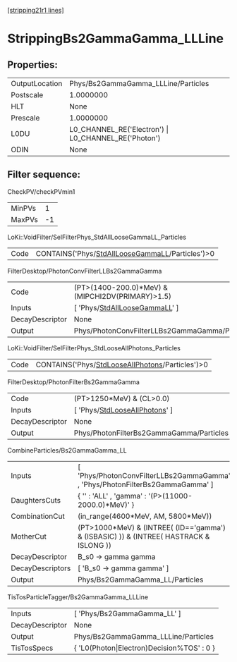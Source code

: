 [[stripping21r1 lines]](./stripping21r1-index)

# StrippingBs2GammaGamma_LLLine

## Properties:

|                |                                                      |
|----------------|------------------------------------------------------|
| OutputLocation | Phys/Bs2GammaGamma_LLLine/Particles                  |
| Postscale      | 1.0000000                                            |
| HLT            | None                                                 |
| Prescale       | 1.0000000                                            |
| L0DU           | L0_CHANNEL_RE('Electron') \| L0_CHANNEL_RE('Photon') |
| ODIN           | None                                                 |

## Filter sequence:

CheckPV/checkPVmin1

|        |     |
|--------|-----|
| MinPVs | 1   |
| MaxPVs | -1  |

LoKi::VoidFilter/SelFilterPhys_StdAllLooseGammaLL_Particles

|      |                                                                                                        |
|------|--------------------------------------------------------------------------------------------------------|
| Code | CONTAINS('Phys/[StdAllLooseGammaLL](./stripping21r1-commonparticles-stdallloosegammall)/Particles')\>0 |

FilterDesktop/PhotonConvFilterLLBs2GammaGamma

|                 |                                                                                       |
|-----------------|---------------------------------------------------------------------------------------|
| Code            | (PT\>(1400-200.0)\*MeV) & (MIPCHI2DV(PRIMARY)\>1.5)                                   |
| Inputs          | [ 'Phys/[StdAllLooseGammaLL](./stripping21r1-commonparticles-stdallloosegammall)' ] |
| DecayDescriptor | None                                                                                  |
| Output          | Phys/PhotonConvFilterLLBs2GammaGamma/Particles                                        |

LoKi::VoidFilter/SelFilterPhys_StdLooseAllPhotons_Particles

|      |                                                                                                        |
|------|--------------------------------------------------------------------------------------------------------|
| Code | CONTAINS('Phys/[StdLooseAllPhotons](./stripping21r1-commonparticles-stdlooseallphotons)/Particles')\>0 |

FilterDesktop/PhotonFilterBs2GammaGamma

|                 |                                                                                       |
|-----------------|---------------------------------------------------------------------------------------|
| Code            | (PT\>1250\*MeV) & (CL\>0.0)                                                           |
| Inputs          | [ 'Phys/[StdLooseAllPhotons](./stripping21r1-commonparticles-stdlooseallphotons)' ] |
| DecayDescriptor | None                                                                                  |
| Output          | Phys/PhotonFilterBs2GammaGamma/Particles                                              |

CombineParticles/Bs2GammaGamma_LL

|                  |                                                                                         |
|------------------|-----------------------------------------------------------------------------------------|
| Inputs           | [ 'Phys/PhotonConvFilterLLBs2GammaGamma' , 'Phys/PhotonFilterBs2GammaGamma' ]         |
| DaughtersCuts    | { '' : 'ALL' , 'gamma' : '(P\>(11000-2000.0)\*MeV)' }                                   |
| CombinationCut   | (in_range(4600\*MeV, AM, 5800\*MeV))                                                    |
| MotherCut        | (PT\>1000\*MeV) & (INTREE( (ID=='gamma') & (ISBASIC) )) & (INTREE( HASTRACK & ISLONG )) |
| DecayDescriptor  | B_s0 -\> gamma gamma                                                                    |
| DecayDescriptors | [ 'B_s0 -\> gamma gamma' ]                                                            |
| Output           | Phys/Bs2GammaGamma_LL/Particles                                                         |

TisTosParticleTagger/Bs2GammaGamma_LLLine

|                 |                                            |
|-----------------|--------------------------------------------|
| Inputs          | [ 'Phys/Bs2GammaGamma_LL' ]              |
| DecayDescriptor | None                                       |
| Output          | Phys/Bs2GammaGamma_LLLine/Particles        |
| TisTosSpecs     | { 'L0(Photon\|Electron)Decision%TOS' : 0 } |
